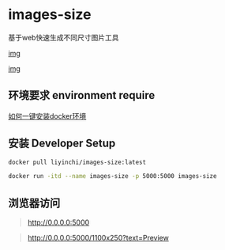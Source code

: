 # images-size

基于web快速生成不同尺寸图片工具

[img](./static/home.jpg)

[img](./static/preview.jpg)


## 环境要求 environment require

[如何一键安装docker环境](https://www.runoob.com/docker/centos-docker-install.html)

## 安装 Developer Setup

```bash
docker pull liyinchi/images-size:latest
```

```bash
docker run -itd --name images-size -p 5000:5000 images-size
```

## 浏览器访问

>http://0.0.0.0:5000

>http://0.0.0.0:5000/1100x250?text=Preview
